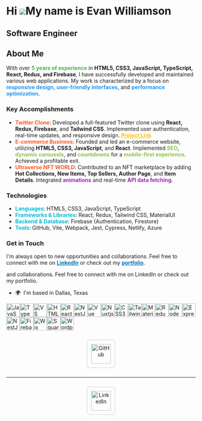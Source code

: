 Hi ![](https://user-images.githubusercontent.com/18350557/176309783-0785949b-9127-417c-8b55-ab5a4333674e.gif)My name is Evan Williamson
=======================================================================================================================================

Software Engineer
-----------------

<h2>About Me</h2>
<p>With over <strong style="color: #4CAF50;">5 years of experience</strong> in <strong>HTML5, CSS3, JavaScript, TypeScript, React, Redux, and Firebase</strong>, I have successfully developed and maintained various web applications. My work is characterized by a focus on <strong style="color: #2196F3;">responsive design</strong>, <strong style="color: #2196F3;">user-friendly interfaces</strong>, and <strong style="color: #2196F3;">performance optimization</strong>.</p>

<h3>Key Accomplishments</h3>
<ul>
  <li><strong style="color: #FF5722;">Twitter Clone</strong>: Developed a full-featured Twitter clone using <strong>React, Redux, Firebase</strong>, and <strong>Tailwind CSS</strong>. Implemented user authentication, real-time updates, and responsive design. <a href="https://tweet-clone-beryl.vercel.app/" style="color: #FFC107;"><strong>Project Link</strong></a></li>
  <li><strong style="color: #FF5722;">E-commerce Business</strong>: Founded and led an e-commerce website, utilizing <strong>HTML5, CSS3, JavaScript</strong>, and <strong>React</strong>. Implemented <strong style="color: #8BC34A;">SEO</strong>, <strong style="color: #8BC34A;">dynamic carousels</strong>, and <strong style="color: #8BC34A;">countdowns</strong> for a <strong style="color: #8BC34A;">mobile-first experience</strong>. Achieved a profitable exit.</li>
  <li><strong style="color: #FF5722;">Ultraverse NFT WORLD</strong>: Contributed to an NFT marketplace by adding <strong>Hot Collections, New Items, Top Sellers, Author Page</strong>, and <strong>Item Details</strong>. Integrated <strong style="color: #9C27B0;">animations</strong> and real-time <strong style="color: #9C27B0;">API data fetching</strong>.</li>
</ul>

<h3>Technologies</h3>
<ul>
  <li><strong style="color: #00BCD4;">Languages</strong>: HTML5, CSS3, JavaScript, TypeScript</li>
  <li><strong style="color: #00BCD4;">Frameworks & Libraries</strong>: React, Redux, Tailwind CSS, MaterialUI</li>
  <li><strong style="color: #00BCD4;">Backend & Database</strong>: Firebase (Authentication, Firestore)</li>
  <li><strong style="color: #00BCD4;">Tools</strong>: GitHub, Vite, Webpack, Jest, Cypress, Netlify, Azure</li>
</ul>

<h3>Get in Touch</h3>
<p>I'm always open to new opportunities and collaborations. Feel free to connect with me on <a href="https://www.linkedin.com/in/evanwcodes/" style="color: #0077B5;"><strong>LinkedIn</strong></a> or check out my <a href="https://evanwdev.dev" style="color: #0077B5;"><strong>portfolio</strong></a>.</p>
and collaborations. Feel free to connect with me on LinkedIn or check out my portfolio.

*   🌍  I'm based in Dallas, Texas 
<p align="left">
<a href="https://developer.mozilla.org/en-US/docs/Web/JavaScript" target="_blank" rel="noreferrer"><img src="https://raw.githubusercontent.com/danielcranney/readme-generator/main/public/icons/skills/javascript-colored.svg" width="36" height="36" alt="JavaScript" /></a><a href="https://www.typescriptlang.org/" target="_blank" rel="noreferrer"><img src="https://raw.githubusercontent.com/danielcranney/readme-generator/main/public/icons/skills/typescript-colored.svg" width="36" height="36" alt="TypeScript" /></a><a href="https://code.visualstudio.com/" target="_blank" rel="noreferrer"><img src="https://raw.githubusercontent.com/danielcranney/readme-generator/main/public/icons/skills/visualstudiocode.svg" width="36" height="36" alt="VS Code" /></a><a href="https://developer.mozilla.org/en-US/docs/Glossary/HTML5" target="_blank" rel="noreferrer"><img src="https://raw.githubusercontent.com/danielcranney/readme-generator/main/public/icons/skills/html5-colored.svg" width="36" height="36" alt="HTML5" /></a><a href="https://reactjs.org/" target="_blank" rel="noreferrer"><img src="https://raw.githubusercontent.com/danielcranney/readme-generator/main/public/icons/skills/react-colored.svg" width="36" height="36" alt="React" /></a><a href="https://nextjs.org/docs" target="_blank" rel="noreferrer"><img src="https://raw.githubusercontent.com/danielcranney/readme-generator/main/public/icons/skills/nextjs-colored.svg" width="36" height="36" alt="NextJs" /></a><a href="https://vuejs.org/" target="_blank" rel="noreferrer"><img src="https://raw.githubusercontent.com/danielcranney/readme-generator/main/public/icons/skills/vuejs-colored.svg" width="36" height="36" alt="Vue" /></a><a href="https://nuxtjs.org/" target="_blank" rel="noreferrer"><img src="https://raw.githubusercontent.com/danielcranney/readme-generator/main/public/icons/skills/nuxtjs-colored.svg" width="36" height="36" alt="Nuxtjs" /></a><a href="https://www.w3.org/TR/CSS/#css" target="_blank" rel="noreferrer"><img src="https://raw.githubusercontent.com/danielcranney/readme-generator/main/public/icons/skills/css3-colored.svg" width="36" height="36" alt="CSS3" /></a><a href="https://tailwindcss.com/" target="_blank" rel="noreferrer"><img src="https://raw.githubusercontent.com/danielcranney/readme-generator/main/public/icons/skills/tailwindcss-colored.svg" width="36" height="36" alt="TailwindCSS" /></a><a href="https://mui.com/" target="_blank" rel="noreferrer"><img src="https://raw.githubusercontent.com/danielcranney/readme-generator/main/public/icons/skills/materialui-colored.svg" width="36" height="36" alt="Material UI" /></a><a href="https://redux.js.org/" target="_blank" rel="noreferrer"><img src="https://raw.githubusercontent.com/danielcranney/readme-generator/main/public/icons/skills/redux-colored.svg" width="36" height="36" alt="Redux" /></a><a href="https://nodejs.org/en/" target="_blank" rel="noreferrer"><img src="https://raw.githubusercontent.com/danielcranney/readme-generator/main/public/icons/skills/nodejs-colored.svg" width="36" height="36" alt="NodeJS" /></a><a href="https://expressjs.com/" target="_blank" rel="noreferrer"><img src="https://raw.githubusercontent.com/danielcranney/readme-generator/main/public/icons/skills/express-colored.svg" width="36" height="36" alt="Express" /></a><a href="https://docs.nestjs.com/" target="_blank" rel="noreferrer"><img src="https://raw.githubusercontent.com/danielcranney/readme-generator/main/public/icons/skills/nestjs-colored.svg" width="36" height="36" alt="NestJS" /></a><a href="https://firebase.google.com/" target="_blank" rel="noreferrer"><img src="https://raw.githubusercontent.com/danielcranney/readme-generator/main/public/icons/skills/firebase-colored.svg" width="36" height="36" alt="Firebase" /></a><a href="https://wix.com" target="_blank" rel="noreferrer"><img src="https://raw.githubusercontent.com/danielcranney/readme-generator/main/public/icons/skills/wix-colored.svg" width="36" height="36" alt="Wix" /></a><a href="https://squarespace.com" target="_blank" rel="noreferrer"><img src="https://raw.githubusercontent.com/danielcranney/readme-generator/main/public/icons/skills/squarespace-colored.svg" width="36" height="36" alt="Squarespace" /></a><a href="https://wordpress.com" target="_blank" rel="noreferrer"><img src="https://raw.githubusercontent.com/danielcranney/readme-generator/main/public/icons/skills/wordpress-colored.svg" width="36" height="36" alt="Wordpress" /></a>
</p>

<div align="center">
  <a href="https://www.github.com/evanwilliamson94" target="_blank" rel="noreferrer" style="text-decoration: none; display: inline-block; margin: 10px;">
    <div style="padding: 10px; border: 2px solid #e1e4e8; border-radius: 8px; transition: transform 0.2s;">
      <picture>
        <source media="(prefers-color-scheme: dark)" srcset="https://raw.githubusercontent.com/danielcranney/readme-generator/main/public/icons/socials/github-dark.svg" />
        <source media="(prefers-color-scheme: light)" srcset="https://raw.githubusercontent.com/danielcranney/readme-generator/main/public/icons/socials/github.svg" />
        <img src="https://raw.githubusercontent.com/danielcranney/readme-generator/main/public/icons/socials/github.svg" width="52" height="52" alt="GitHub" />
      </picture>
    </div>
  </a>
  <hr>
  <a href="https://www.linkedin.com/in/evanwcodes" target="_blank" rel="noreferrer" style="text-decoration: none; display: inline-block; margin: 10px;">
    <div style="padding: 10px; border: 2px solid #e1e4e8; border-radius: 8px; transition: transform 0.2s;">
      <picture>
        <source media="(prefers-color-scheme: dark)" srcset="https://raw.githubusercontent.com/danielcranney/readme-generator/main/public/icons/socials/linkedin-dark.svg" />
        <source media="(prefers-color-scheme: light)" srcset="https://raw.githubusercontent.com/danielcranney/readme-generator/main/public/icons/socials/linkedin.svg" />
        <img src="https://raw.githubusercontent.com/danielcranney/readme-generator/main/public/icons/socials/linkedin.svg" width="52" height="52" alt="LinkedIn" />
      </picture>
    </div>
  </a>
</div>
